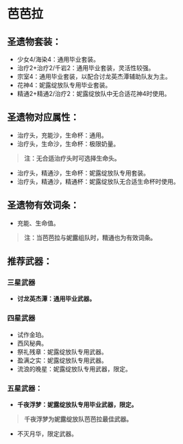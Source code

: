 # 芭芭拉

## 圣遗物套装：
- 少女4/海染4：通用毕业套装。
- 治疗2+治疗2/千岩2：通用毕业套装，灵活性较强。
- 宗室4：通用毕业套装，以配合讨龙英杰潭辅助队友为主。
- 花神4：妮露绽放队专用毕业套装。
- 精通2+精通2/治疗2：妮露绽放队中无合适花神4时使用。

## 圣遗物对应属性：
- 治疗头，充能沙，生命杯：通用。
- 治疗头，生命沙，生命杯：极限奶量。
>**注：无合适治疗头时可选择生命头。**

- 治疗头，精通沙，生命杯：妮露绽放队专用套装。
- 治疗头，精通沙，精通杯：妮露绽放队无合适生命杯时使用。

## 圣遗物有效词条：
- 充能、生命值。
>**注：当芭芭拉与妮露组队时，精通也为有效词条。**


## 推荐武器：
### 三星武器
- **讨龙英杰潭：通用毕业武器。**

### 四星武器
- 试作金珀。
- 西风秘典。
- 祭礼残章：妮露绽放队专用武器。
- 盈满之实：妮露绽放队专用武器。
- 流浪的晚星：妮露绽放队专用武器，限定。

### 五星武器：
- **千夜浮梦：妮露绽放队专用毕业武器，限定。**

>**千夜浮梦为妮露绽放队芭芭拉最佳武器。**

- 不灭月华，限定武器。

